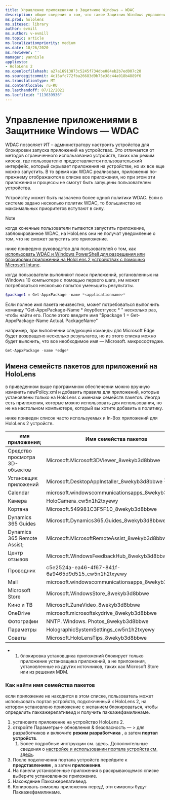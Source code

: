 ```yaml
---
title: Управление приложениями в Защитнике Windows — WDAC
description: общие сведения о том, что такое Защитник Windows управления приложениями и как его использовать для управления устройствами HoloLens смешанной реальности.
ms.prod: hololens
ms.sitesec: library
author: evmill
ms.author: v-evmill
ms.topic: article
ms.localizationpriority: medium
ms.date: 10/26/2020
ms.reviewer: ''
manager: yannisle
appliesto:
- HoloLens 2
ms.openlocfilehash: a27a16913873c5245f734dbe084eb2b7ed007c20
ms.sourcegitcommit: 4c15afc772fba26683d9b75e38c44a018b4889f6
ms.translationtype: MT
ms.contentlocale: ru-RU
ms.lasthandoff: 07/12/2021
ms.locfileid: "113639936"
---
```

# <a name="windows-defender-application-control---wdac"></a>Управление приложениями в Защитнике Windows — WDAC

WDAC позволяет ИТ – администратору настроить устройства для блокировки запуска приложений на устройствах. Это отличается от методов ограниченного использования устройств, таких как режим киоска, где пользователю предоставляется пользовательский интерфейс, который скрывает приложения на устройстве, но их все еще можно запустить. В то время как WDAC реализован, приложения по-прежнему отображаются в списке все приложения, но при этом эти приложения и процессы не смогут быть запущены пользователем устройства.

Устройству может быть назначено более одной политики WDAC. Если в системе задано несколько политик WDAC, то большинство их максимальных приоритетов вступают в силу. 

> [!NOTE]
> когда конечные пользователи пытаются запустить приложение, заблокированное WDAC, на HoloLens они не получат уведомление о том, что не сможет запустить это приложение.

ниже приведено руководство для пользователей о том, как [использовать WDAC и Windows PowerShell для разрешения или блокировки приложений на HoloLens 2 устройствах с помощью Microsoft Intune](/mem/intune/configuration/custom-profile-hololens).

когда пользователи выполняют поиск приложений, установленных на Windows 10 компьютере с помощью первого шага, им может потребоваться несколько попыток уменьшить результаты.

```powershell
$package1 = Get-AppxPackage -name *<applicationname>*
``` 

Если полное имя пакета неизвестно, может потребоваться выполнить команду "Get-AppxPackage-Name \* йоурбестгуесс \* " несколько раз, чтобы найти его. После этого введите имя "$package 1 = Get-AppxPackage-Name Actual. PackageName"

например, при выполнении следующей команды для Microsoft Edge будет возвращено несколько результатов, но из этого списка можно будет выяснить, что все необходимое имя — Microsoft. микрософтедже.

```powershell
Get-AppxPackage -name *edge*
``` 

## <a name="package-family-names-for-apps-on-hololens"></a>Имена семейств пакетов для приложений на HoloLens

в приведенном выше программном обеспечении можно вручную изменить newPolicy.xml и добавить правила для приложений, которые установлены только на HoloLens с именами семейств пакетов. Иногда есть приложения, которые можно использовать для использования, но не на настольном компьютере, который вы хотите добавить в политику.

ниже приведен список часто используемых и In-Box приложений для HoloLens 2 устройств.

| имя приложения;                   | Имя семейства пакетов                                |
|----------------------------|----------------------------------------------------|
| Средство просмотра 3D-объектов                  | Microsoft.Microsoft3DViewer_8wekyb3d8bbwe          |
| Установщик приложений              | Microsoft.DesktopAppInstaller_8wekyb3d8bbwe <sup>1</sup>         |
| Calendar                   | microsoft.windowscommunicationsapps_8wekyb3d8bbwe  |
| Камера                     | HoloCamera_cw5n1h2txyewy                           |
| Кортана                    | Microsoft.549981C3F5F10_8wekyb3d8bbwe              |
| Dynamics 365 Guides        | Microsoft.Dynamics365.Guides_8wekyb3d8bbwe         |
| Dynamics 365 Remote Assist; | Microsoft.MicrosoftRemoteAssist_8wekyb3d8bbwe      |
| Центр отзывов               | Microsoft.WindowsFeedbackHub_8wekyb3d8bbwe         |
| Проводник              | c5e2524a-ea46-4f67-841f-6a9465d9d515_cw5n1h2txyewy |
| Mail                       | microsoft.windowscommunicationsapps_8wekyb3d8bbwe  |
| Microsoft Store            | Microsoft.WindowsStore_8wekyb3d8bbwe               |
| Кино и ТВ                | Microsoft.ZuneVideo_8wekyb3d8bbwe                  |
| OneDrive                   | microsoft.microsoftskydrive_8wekyb3d8bbwe          |
| Фотографии                     | NNTP. Windows. Photos_8wekyb3d8bbwe             |
| Параметры                   | HolographicSystemSettings_cw5n1h2txyewy            |
| Советы                       | Microsoft.HoloLensTips_8wekyb3d8bbwe               |

- 1. блокировка установщика приложений блокирует только приложение установщика приложений, а не приложения, установленные из других источников, таких как Microsoft Store или из решения MDM.

### <a name="how-to-find-a-package-family-name"></a>Как найти имя семейства пакетов

если приложение не находится в этом списке, пользователь может использовать портал устройств, подключенный к HoloLens 2, на котором установлено приложение с желанием блокироваться, чтобы определить паккажерелативеид и получить паккажефамилинаме.

1. установите приложение на устройство HoloLens 2. 
1. откройте Параметры-> обновления & безопасность — > для разработчиков и включите **режим разработчика** , а затем **портал устройств**. 
    1. Более подробные инструкции см. здесь. Дополнительные сведения о [настройке и использовании портала устройств см. здесь](/windows/mixed-reality/develop/platform-capabilities-and-apis/using-the-windows-device-portal).
1. После подключения портала устройств перейдите к **представлениям** , а затем **приложения**. 
1. На панели установленные приложения в раскрывающемся списке выберите установленное приложение. 
1. Нахождение Паккажерелативеид. 
1. Копировать символы приложения перед!, эти символы будут Паккажефамилинаме.


